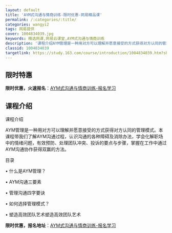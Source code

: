 ```yaml
---
layout: default
title: 'AYM式沟通与情商训练-限时优惠-网易精品课'
permalink: /:categories/:title/
categories: wangyi2
tags: 网易提供
cover: 1004834039.jpg
keywords: 精选网课,网易云课堂,AYM式沟通与情商训练
description: '课程介绍AYM管理是一种用对方可以理解并愿意接受的方式获得对方认同的管理模式。本课程带我们了解AYM沟通过程，认识沟通的'
classid: 1004834039
targetlink: https://study.163.com/course/introduction/1004834039.htm?share=1&shareId=1025206652&utm_campaign=share&utm_medium=iphoneShare&utm_source=&utm_u=1025206652
---
```


## 限时特惠

**限时优惠，火速报名**：[AYM式沟通与情商训练-报名学习](https://study.163.com/course/introduction/1004834039.htm?share=1&shareId=1025206652&utm_campaign=share&utm_medium=iphoneShare&utm_source=&utm_u=1025206652)

## 课程介绍

课程介绍

AYM管理是一种用对方可以理解并愿意接受的方式获得对方认同的管理模式。本课程带我们了解AYM沟通过程，认识沟通的各种障碍及消除办法，学会化解职场中的情绪问题，有效预防、处理团队冲突、投诉的要点与步骤，掌握在工作中通过AYM沟通协作获得双赢的方法。





目录

•	什么是AYM管理？

•	AYM沟通三要素

•	管理沟通四字要诀

•	如何选择管理模式？

•	塑造高效团队艺术塑造高效团队艺术

**限时优惠，报名地址**：[AYM式沟通与情商训练-报名学习](https://study.163.com/course/introduction/1004834039.htm?share=1&shareId=1025206652&utm_campaign=share&utm_medium=iphoneShare&utm_source=&utm_u=1025206652)

